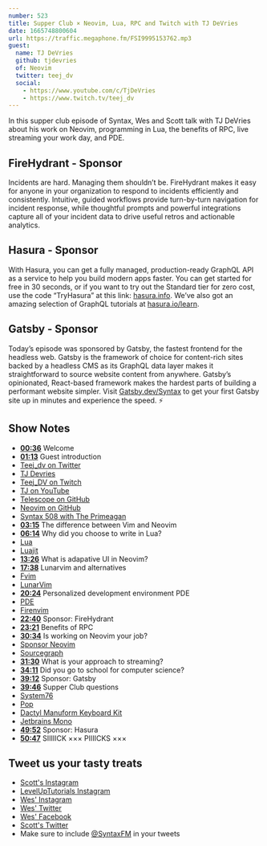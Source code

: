 ```yaml
---
number: 523
title: Supper Club × Neovim, Lua, RPC and Twitch with TJ DeVries
date: 1665748800604
url: https://traffic.megaphone.fm/FSI9995153762.mp3
guest:
  name: TJ DeVries
  github: tjdevries
  of: Neovim
  twitter: teej_dv
  social:
    - https://www.youtube.com/c/TjDeVries
    - https://www.twitch.tv/teej_dv
---
```


In this supper club episode of Syntax, Wes and Scott talk with TJ DeVries about his work on Neovim, programming in Lua, the benefits of RPC, live streaming your work day, and PDE.

## FireHydrant - Sponsor

Incidents are hard. Managing them shouldn’t be. FireHydrant makes it easy for anyone in your organization to respond to incidents efficiently and consistently. Intuitive, guided workflows provide turn-by-turn navigation for incident response, while thoughtful prompts and powerful integrations capture all of your incident data to drive useful retros and actionable analytics.

## Hasura - Sponsor

With Hasura, you can get a fully managed, production-ready GraphQL API as a service to help you build modern apps faster. You can get started for free in 30 seconds, or if you want to try out the Standard tier for zero cost, use the code “TryHasura” at this link: [hasura.info](https://hasura.info/freetrial). We’ve also got an amazing selection of GraphQL tutorials at [hasura.io/learn](https://hasura.io/learn).

## Gatsby - Sponsor

Today’s episode was sponsored by Gatsby, the fastest frontend for the headless web. Gatsby is the framework of choice for content-rich sites backed by a headless CMS as its GraphQL data layer makes it straightforward to source website content from anywhere. Gatsby’s opinionated, React-based framework makes the hardest parts of building a performant website simpler. Visit [Gatsby.dev/Syntax](https://gatsby.dev/Syntax) to get your first Gatsby site up in minutes and experience the speed. ⚡️

## Show Notes

- **[00:36](#t=00:36)** Welcome
- **[01:13](#t=01:13)** Guest introduction
- [Teej_dv on Twitter](https://twitter.com/teej_dv)
- [TJ Devries](https://github.com/tjdevries/)
- [Teej_DV on Twitch](https://www.twitch.tv/teej_dv)
- [TJ on YouTube](https://www.youtube.com/c/TjDeVries)
- [Telescope on GitHub](https://github.com/nvim-telescope/telescope.nvim)
- [Neovim on GitHub](https://github.com/neovim/neovim)
- [Syntax 508 with The Primeagan](https://syntax.fm/show/508/supper-club-the-primeagan-vim-streaming-rust-all-around-interesting-guy)
- **[03:15](#t=03:15)** The difference between Vim and Neovim
- **[06:14](#t=06:14)** Why did you choose to write in Lua?
- [Lua](https://www.lua.org)
- [Luajit](http://luajit.org/luajit.html)
- **[13:26](#t=13:26)** What is adapative UI in Neovim?
- **[17:38](#t=17:38)** Lunarvim and alternatives
- [Fvim](https://github.com/yatli/fvim)
- [LunarVim](https://www.lunarvim.org)
- **[20:24](#t=20:24)** Personalized development environment PDE
- [PDE](https://www.youtube.com/watch?v=QMVIJhC9Veg)
- [Firenvim](https://github.com/glacambre/firenvim)
- **[22:40](#t=22:40)** Sponsor: FireHydrant
- **[23:21](#t=23:21)** Benefits of RPC
- **[30:34](#t=30:34)** Is working on Neovim your job?
- [Sponsor Neovim](https://github.com/sponsors/neovim)
- [Sourcegraph](https://sourcegraph.com)
- **[31:30](#t=31:30)** What is your approach to streaming?
- **[34:11](#t=34:11)** Did you go to school for computer science?
- **[39:12](#t=39:12)** Sponsor: Gatsby
- **[39:46](#t=39:46)** Supper Club questions
- [System76](https://system76.com)
- [Pop](https://pop.system76.com)
- [Dactyl Manuform Keyboard Kit](https://www.diykeyboards.com/keyboards/keyboard-kits/product/dactyl-manuform-kit)
- [Jetbrains Mono](https://www.jetbrains.com/lp/mono/)
- **[49:52](#t=49:52)** Sponsor: Hasura
- **[50:47](#t=50:47)** SIIIIICK ××× PIIIICKS ×××

## Tweet us your tasty treats

- [Scott's Instagram](https://www.instagram.com/stolinski/)
- [LevelUpTutorials Instagram](https://www.instagram.com/LevelUpTutorials/)
- [Wes' Instagram](https://www.instagram.com/wesbos/)
- [Wes' Twitter](https://twitter.com/wesbos)
- [Wes' Facebook](https://www.facebook.com/wesbos.developer)
- [Scott's Twitter](https://twitter.com/stolinski)
- Make sure to include [@SyntaxFM](https://twitter.com/SyntaxFM) in your tweets
